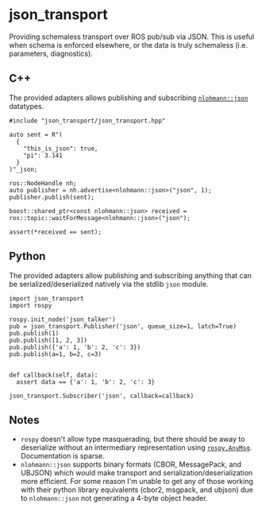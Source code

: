 # json_transport

Providing schemaless transport over ROS pub/sub via JSON. This is useful when schema is enforced elsewhere, or the data is truly schemaless (i.e. parameters, diagnostics).

## C++

The provided adapters allows publishing and subscribing [`nlohmann::json`](https://github.com/nlohmann/json) datatypes.

```
#include "json_transport/json_transport.hpp"

auto sent = R"(
  {
    "this_is_json": true,
    "pi": 3.141
  }
)"_json;

ros::NodeHandle nh;
auto publisher = nh.advertise<nlohmann::json>("json", 1);
publisher.publish(sent);

boost::shared_ptr<const nlohmann::json> received = ros::topic::waitForMessage<nlohmann::json>("json");

assert(*received == sent);
```

## Python

The provided adapters allow publishing and subscribing anything that can be serialized/deserialized natively via the stdlib `json` module.

```
import json_transport
import rospy

rospy.init_node('json_talker')
pub = json_transport.Publisher('json', queue_size=1, latch=True)
pub.publish(1)
pub.publish([1, 2, 3])
pub.publish({'a': 1, 'b': 2, 'c': 3})
pub.publish(a=1, b=2, c=3)


def callback(self, data):
  assert data == {'a': 1, 'b': 2, 'c': 3}

json_transport.Subscriber('json', callback=callback)
```

## Notes

- `rospy` doesn't allow type masquerading, but there should be away to deserialize without an intermediary representation using [`rospy.AnyMsg`](http://docs.ros.org/api/rospy/html/rospy.msg.AnyMsg-class.html). Documentation is sparse.
- `nlohmann::json` supports binary formats (CBOR, MessagePack, and UBJSON) which would make transport and serialization/deserialization more efficient. For some reason I'm unable to get any of those working with their python library equivalents (cbor2, msgpack, and ubjson) due to `nlohmann::json` not generating a 4-byte object header.
